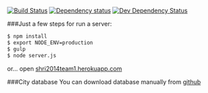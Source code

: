 [![Build Status](https://travis-ci.org/yandex-shri-ekb-2014/team1.svg?branch=master)](https://travis-ci.org/yandex-shri-ekb-2014/team1) [![Dependency status](https://david-dm.org/yandex-shri-ekb-2014/team1/status.png)](https://david-dm.org/yandex-shri-ekb-2014/team1#info=dependencies&view=table) [![Dev Dependency Status](https://david-dm.org/yandex-shri-ekb-2014/team1/dev-status.png)](https://david-dm.org/yandex-shri-ekb-2014/team1#info=devDependencies&view=table)

###Just a few steps for run a server:
```bash
$ npm install
$ export NODE_ENV=production
$ gulp
$ node server.js
```

or... open [shri2014team1.herokuapp.com](https://shri2014team1.herokuapp.com/)

###City database
You can download database manually from [github](https://github.com/yandex-shri-ekb-2014/team1/raw/geodb/geoid.db)
